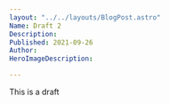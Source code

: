 ```yaml
---
layout: "../../layouts/BlogPost.astro"
Name: Draft 2
Description: 
Published: 2021-09-26
Author: 
HeroImageDescription: 

---
```


This is a draft 